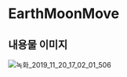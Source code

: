 # EarthMoonMove

## 내용물 이미지
![녹화_2019_11_20_17_02_01_506](https://user-images.githubusercontent.com/54255611/69221497-c4b15500-0bba-11ea-95da-db8ed5c21b05.gif)
